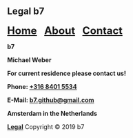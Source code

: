 ## Legal b7

<p><strong><font size="5"><a href="https://b7.github.io">Home</a> &nbsp; <a href="https://b7.github.io/about">About</a> &nbsp; <a href="https://b7.github.io/contact">Contact</a></font></strong></p>

**b7**

**Michael Weber**

**For current residence please contact us!**

**Phone: <a href="tel:+31684015534">+316 8401 5534</a>**

**E-Mail: <a href="mailt:b7.github@gmail.com">b7.github@gmail.com</a>**

**Amsterdam in the Netherlands**

<strong><a href="https://b7.github.io/legal">Legal</a></strong> Copyright © 2019 b7
